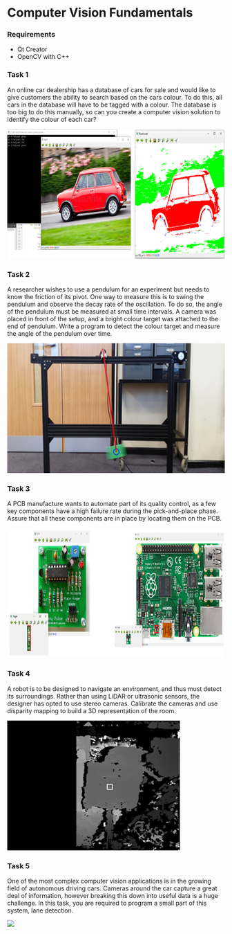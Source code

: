 # Computer Vision Fundamentals

### Requirements
- Qt Creator
- OpenCV with C++ 

### Task 1
An online car dealership has a database of cars for sale and would like to give customers the ability to search based on the cars colour. To do this, all cars in the database will have to be tagged with a colour. The database is too big to do this manually, so can you create a computer vision solution to identify the colour of each car?

<img src = "./Task1/T1.png" height = 300>

### Task 2
A researcher wishes to use a pendulum for an experiment but needs to know the friction of its pivot. One way to measure this is to swing the pendulum and observe the decay rate of the oscillation. To do so, the angle of the pendulum must be measured at small time intervals. A camera was placed in front of the setup, and a bright colour target was attached to the end of pendulum. Write a program to detect the colour target and measure the angle of the pendulum over time.

<img src = "./Task2/T2.png" height = 300>

### Task 3
A PCB manufacture wants to automate part of its quality control, as a few key components have a high failure rate during the pick-and-place phase. Assure that all these components are in place by locating them on the PCB.

<img src = "./Task3/T3.png" height = 300>

### Task 4
A robot is to be designed to navigate an environment, and thus must detect its surroundings. Rather than using LiDAR or ultrasonic sensors, the designer has opted to use stereo cameras. Calibrate the cameras and use disparity mapping to build a 3D representation of the room.

<img src = "./Task4/T4.png" height = 300>

### Task 5
One of the most complex computer vision applications is in the growing field of autonomous driving cars. Cameras around the car capture a great deal of information, however breaking this down into useful data is a huge challenge. In this task, you are required to program a small part of this system, lane detection.

<img src = "./Task5/T5.png" height = 300>

